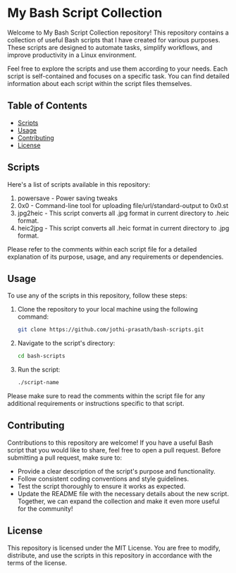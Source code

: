 # My Bash Script Collection

Welcome to My Bash Script Collection repository! This repository contains a collection of useful Bash scripts that I have created for various purposes. These scripts are designed to automate tasks, simplify workflows, and improve productivity in a Linux environment.

Feel free to explore the scripts and use them according to your needs. Each script is self-contained and focuses on a specific task. You can find detailed information about each script within the script files themselves.

## Table of Contents

- [Scripts](#scripts)
- [Usage](#usage)
- [Contributing](#contributing)
- [License](#license)

## Scripts

Here's a list of scripts available in this repository:

1. powersave - Power saving tweaks
2. 0x0 - Command-line tool for uploading file/url/standard-output to 0x0.st
3. jpg2heic - This script converts all .jpg format in current directory to .heic format.
4. heic2jpg - This script converts all .heic format in current directory to .jpg format.

Please refer to the comments within each script file for a detailed explanation of its purpose, usage, and any requirements or dependencies.

## Usage

To use any of the scripts in this repository, follow these steps:

1. Clone the repository to your local machine using the following command:

   ```bash
   git clone https://github.com/jothi-prasath/bash-scripts.git
   ```
2. Navigate to the script's directory:
    ```bash
    cd bash-scripts
    ```
3. Run the script:
    ```bash
    ./script-name
    ```
Please make sure to read the comments within the script file for any additional requirements or instructions specific to that script.

## Contributing
Contributions to this repository are welcome! If you have a useful Bash script that you would like to share, feel free to open a pull request. Before submitting a pull request, make sure to:

* Provide a clear description of the script's purpose and functionality.
* Follow consistent coding conventions and style guidelines.
* Test the script thoroughly to ensure it works as expected.
* Update the README file with the necessary details about the new script.
Together, we can expand the collection and make it even more useful for the community!

## License
This repository is licensed under the MIT License. You are free to modify, distribute, and use the scripts in this repository in accordance with the terms of the license.